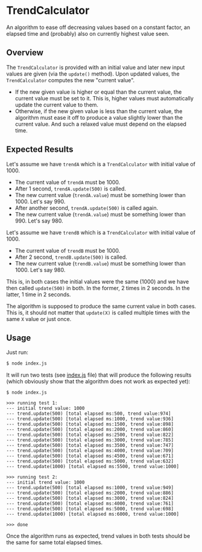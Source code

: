 # TrendCalculator

An algorithm to ease off decreasing values based on a constant factor, an elapsed time and (probably) also on currently highest value seen.


## Overview

The `TrendCalculator` is provided with an initial value and later new input values are given (via the `update()` method). Upon updated values, the `TrendCalculator` computes the new "current value".

* If the new given value is higher or equal than the current value, the current value must be set to it. This is, higher values must automatically update the current value to them.
* Otherwise, if the new given value is less than the current value, the algorithm must ease it off to produce a value slightly lower than the current value. And such a relaxed value must depend on the elapsed time.


## Expected Results

Let's assume we have `trendA` which is a `TrendCalculator` with initial value of 1000.

* The current value of `trendA` must be 1000.
* After 1 second, `trendA.update(500)` is called.
* The new current value (`trendA.value`) must be something lower than 1000. Let's say 990.
* After another second, `trendA.update(500)` is called again.
* The new current value (`trendA.value`) must be something lower than 990. Let's say 980.

Let's assume we have `trendB` which is a `TrendCalculator` with initial value of 1000.

* The current value of `trendB` must be 1000.
* After 2 second, `trendB.update(500)` is called.
* The new current value (`trendB.value`) must be something lower than 1000. Let's say 980.

This is, in both cases the initial values were the same (1000) and we have then called `update(500)` in both. In the former, 2 times in 2 seconds. In the latter, 1 time in 2 seconds.

The algorithm is supposed to produce the same current value in both cases. This is, it should not matter that `update(X)` is called multiple times with the same `X` value or just once.


## Usage

Just run:

```bash
$ node index.js
```

It will run two tests (see [index.js](./index.js) file) that will produce the following results (which obviously show that the algorithm does not work as expected yet):

```
$ node index.js

>>> running test 1:
--- initial trend value: 1000
--- trend.update(500) [total elapsed ms:500, trend value:974]
--- trend.update(500) [total elapsed ms:1000, trend value:936]
--- trend.update(500) [total elapsed ms:1500, trend value:898]
--- trend.update(500) [total elapsed ms:2000, trend value:860]
--- trend.update(500) [total elapsed ms:2500, trend value:822]
--- trend.update(500) [total elapsed ms:3000, trend value:785]
--- trend.update(500) [total elapsed ms:3500, trend value:747]
--- trend.update(500) [total elapsed ms:4000, trend value:709]
--- trend.update(500) [total elapsed ms:4500, trend value:671]
--- trend.update(500) [total elapsed ms:5000, trend value:632]
--- trend.update(1000) [total elapsed ms:5500, trend value:1000]

>>> running test 2:
--- initial trend value: 1000
--- trend.update(500) [total elapsed ms:1000, trend value:949]
--- trend.update(500) [total elapsed ms:2000, trend value:886]
--- trend.update(500) [total elapsed ms:3000, trend value:824]
--- trend.update(500) [total elapsed ms:4000, trend value:761]
--- trend.update(500) [total elapsed ms:5000, trend value:698]
--- trend.update(1000) [total elapsed ms:6000, trend value:1000]

>>> done
```

Once the algorithm runs as expected, trend values in both tests should be the same for same total elapsed times.
